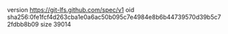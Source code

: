 version https://git-lfs.github.com/spec/v1
oid sha256:0fe1fcf4d263cba1e0a6ac50b095c7e4984e8b6b44739570d39b5c72fdbb8b09
size 39014
